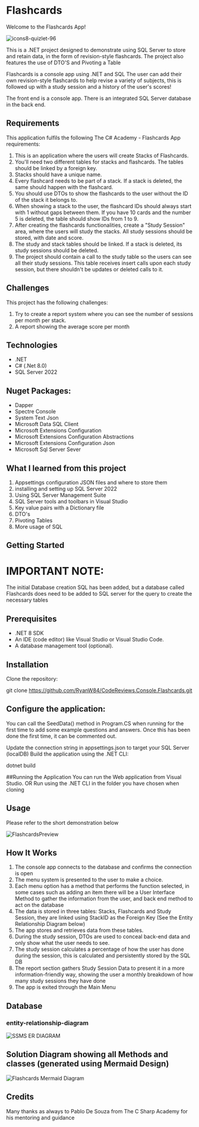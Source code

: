 # Flashcards

Welcome to the Flashcards App!

![icons8-quizlet-96](https://github.com/user-attachments/assets/022576de-826a-4f4a-82eb-54923adcd237)


This is a .NET project designed to demonstrate using SQL Server to store and retain data, in the form of revision-style flashcards. The project also features the use of DTO'S and Pivoting a Table

Flashcards is a console app using .NET and SQL
The user can add their own revision-style flashcards to help revise a variety of subjects, this is followed up with a study session and a history of the user's scores!

The front end is a console app.
There is an integrated SQL Server database in the back end.

## Requirements
This application fulfils the following The C# Academy - Flashcards App requirements:

1) This is an application where the users will create Stacks of Flashcards.
2) You'll need two different tables for stacks and flashcards. The tables should be linked by a foreign key.
3) Stacks should have a unique name.
4) Every flashcard needs to be part of a stack. If a stack is deleted, the same should happen with the flashcard.
5) You should use DTOs to show the flashcards to the user without the ID of the stack it belongs to.
6) When showing a stack to the user, the flashcard IDs should always start with 1 without gaps between them. If you have 10 cards and the number 5 is deleted, the table should show IDs from 1 to 9.
7) After creating the flashcards functionalities, create a "Study Session" area, where the users will study the stacks. All study sessions should be stored, with date and score.
8) The study and stack tables should be linked. If a stack is deleted, its study sessions should be deleted.
9) The project should contain a call to the study table so the users can see all their study sessions. This table receives insert calls upon each study session, but there shouldn't be updates or deleted calls to it.


## Challenges
This project has the following challenges:
1) Try to create a report system where you can see the number of sessions per month per stack.
2) A report showing the average score per month

## Technologies
* .NET
* C# (.Net 8.0)
* SQL Server 2022

## Nuget Packages:
* Dapper
* Spectre Console
* System Text Json
* Microsoft Data SQL Client
* Microsoft Extensions Configuration
* Microsoft Extensions Configuration Abstractions
* Microsoft Extensions Configuration Json
* Microsoft Sql Server Sever

## What I learned from this project
1) Appsettings configuration JSON files and where to store them
2) installing and setting up SQL Server 2022
3) Using SQL Server Management Suite
4) SQL Server tools and toolbars in Visual Studio
5) Key value pairs with a Dictionary file
6) DTO's
7) Pivoting Tables
8) More usage of SQL

## Getting Started
# IMPORTANT NOTE:

The initial Database creation SQL  has been added, but a database called Flashcards does need to be added to SQL server for the query to create the necessary tables

## Prerequisites
* .NET 8 SDK
* An IDE (code editor) like Visual Studio or Visual Studio Code.
* A database management tool (optional).

## Installation
Clone the repository:

git clone https://github.com/RyanW84/CodeReviews.Console.Flashcards.git

## Configure the application:

You can call the SeedData() method in Program.CS when running for the first time to add some example questions and answers. Once this has been done the first time, it can be commented out.

Update the connection string in appsettings.json to target your SQL Server (localDB)
Build the application using the .NET CLI:

dotnet build

##Running the Application
You can run the Web application from Visual Studio.
OR
Run using the .NET CLI in the folder you have chosen when cloning

## Usage
Please refer to the short demonstration below

![FlashcardsPreview](https://github.com/user-attachments/assets/b1f61780-42dd-44f9-b074-925a1d3c8796)


## How It Works
1) The console app connects to the database and confirms the connection is open
2) The menu system is presented to the user to make a choice.
3) Each menu option has a method that performs the function selected, in some cases such as adding an item there will be a User Interface Method to gather the information from the user, and back end method to act on the database
4) The data is stored in three tables: Stacks, Flashcards and Study Session, they are linked using StackID as the Foreign Key (See the Entity Relationship Diagram below)
5) The app stores and retrieves data from these tables.
6) During the study session, DTOs are used to conceal back-end data and only show what the user needs to see.
7) The study session calculates a percentage of how the user has done during the session, this is calculated and persistently stored by the SQL DB
8) The report section gathers Study Session Data to present it in a more information-friendly way, showing the user a monthly breakdown of how many study sessions they have done
9) The app is exited through the Main Menu

## Database
### entity-relationship-diagram

![SSMS ER DIAGRAM](https://github.com/user-attachments/assets/8b3d008c-cbec-4d4e-bd5c-db17afb52871)


## Solution Diagram showing all Methods and classes (generated using Mermaid Design)

![Flashcards Mermaid Diagram](https://github.com/user-attachments/assets/e8659910-751f-47c6-b525-4fd7e40040c3)



## Credits
Many thanks as always to Pablo De Souza from The C Sharp Academy for his mentoring and guidance
